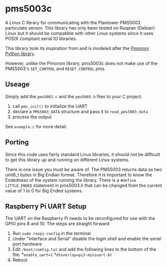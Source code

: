 # pms5003c

A Linux C library for communicating with the Plantower PMS5003 particulate sensor. This library has only been tested on Raspian (Debian) Linux but it should be compatible with other Linux systems since it uses POSIX compliant serial IO libraries.

This library took its inspiration from and is modeled after the [Pimoroni Python library](https://github.com/pimoroni/pms5003-python).

However, unlike the Pimoroni library, pms5003c does not make use of the PMS5003's `SET_CONTROL` and `RESET_CONTROL` pins.

## Useage
Simply add the `pms5003.c` and the `pms5003.h` files to your C project.

1. call `pms_init()` to initialize the UART
2. declare a `PMS5003_DATA` structure and pass it to `read_pms5003_data`
3. process the output

See `example.c` for more detail.

## Porting
Since this code uses fairly standard Linux libraries, it should not be difficult to get this library up and running on different Linux systems. 

There is one issue you must be aware of. The PMS5003 returns data as two  uint8_t bytes in Big Endian format. Therefore it is important to know the Endedness of the system running the library. There is a `#define LITTLE_ENDED` statement in pms5003.h that can be changed from the current value of 1 to 0 for Big Ended systems.

## Raspberry Pi UART Setup
The UART on the Raspberry Pi needs to be reconfigured for use with the GPIO pins 8 and 10. The steps are straight forward:
1. Run `sudo raspi-config` in the terminal
2. Under "Interface and Serial" disable the login shell and enable the serial port hardware
3. Edit `/boot/comfig.txt` and add the following lines to the bottom of the file:
    *`enable_uart=1`
    *`dtoverlay=pi3-miniuart-bt`
4. Reboot